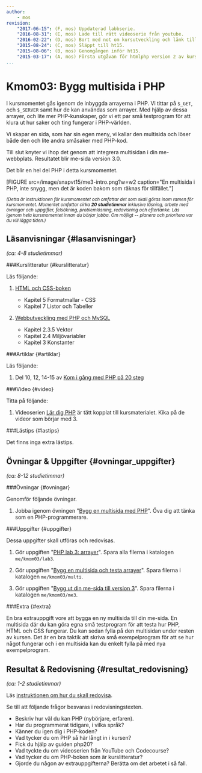 ```yaml
---
author:
    - mos
revision:
    "2017-06-15": (F, mos) Uppdaterad labbserie.
    "2016-08-31": (E, mos) Lade till rätt videoserie från youtube.
    "2016-02-22": (D, mos) Bort med not om kursutveckling och länk till version 1.
    "2015-08-24": (C, mos) Släppt till ht15.
    "2015-08-06": (B, mos) Genomgången inför ht15.
    "2015-03-17": (A, mos) Första utgåvan för htmlphp version 2 av kursen.
...
```

Kmom03: Bygg multisida i PHP
==================================

I kursmomentet gås igenom de inbyggda arrayerna i PHP. Vi tittar på `$_GET`, och `$_SERVER` samt hur de kan användas som arrayer. Med hjälp av dessa arrayer, och lite mer PHP-kunskaper, gör vi ett par små testprogram för att klura ut hur saker och ting fungerar i PHP-världen.

Vi skapar en sida, som har sin egen meny, vi kallar den multisida och löser både den och lite andra småsaker med PHP-kod.

Till slut knyter vi ihop det genom att integrera multisidan i din me-webbplats. Resultatet blir me-sida version 3.0.

<!--more-->

Det blir en hel del PHP i detta kursmomentet.

[FIGURE src=/image/snapvt15/me3-intro.png?w=w2 caption="En multisida i PHP, inte snygg, men det är koden bakom som räknas för tillfället."]


<small><i>(Detta är instruktionen för kursmomentet och omfattar det som skall göras inom ramen för kursmomentet. Momentet omfattar cirka **20 studietimmar** inklusive läsning, arbete med övningar och uppgifter, felsökning, problemlösning, redovisning och eftertanke. Läs igenom hela kursmomentet innan du börjar jobba. Om möjligt -- planera och prioritera var du vill lägga tiden.)</i></small>



Läsanvisningar  {#lasanvisningar}
---------------------------------

*(ca: 4-8 studietimmar)*


###Kurslitteratur  {#kurslitteratur}

Läs följande:

1. [HTML och CSS-boken](kunskap/boken-html-och-css-boken)
    * Kapitel 5 Formatmallar - CSS
    * Kapitel 7 Listor och Tabeller

2. [Webbutveckling med PHP och MySQL](kunskap/boken-webbutveckling-med-php-och-mysql)
    * Kapitel 2.3.5 Vektor
    * Kapitel 2.4 Miljövariabler
    * Kapitel 3 Konstanter



###Artiklar {#artiklar}

Läs följande:

1. Del 10, 12, 14-15 av [Kom i gång med PHP på 20 steg](kunskap/kom-i-gang-med-php-pa-20-steg)



###Video  {#video}

Titta på följande:

1. Videoserien [Lär dig PHP](https://www.youtube.com/playlist?list=PLKtP9l5q3ce_U0j3HFq9pTVWvr-YQvy0B) är tätt kopplat till kursmaterialet. Kika på de videor som börjar med 3.



###Lästips {#lastips}

Det finns inga extra lästips.



Övningar & Uppgifter  {#ovningar_uppgifter}
-------------------------------------------

*(ca: 8-12 studietimmar)*



###Övningar {#ovningar}

Genomför följande övningar.

1. Jobba igenom övningen "[Bygg en multisida med PHP](kunskap/bygg-en-multisida-med-php)". Öva dig att tänka som en PHP-programmerare.



###Uppgifter {#uppgifter}

Dessa uppgifter skall utföras och redovisas.

1. Gör uppgiften "[PHP lab 3: arrayer](uppgift/php-lab3-arrayer)". Spara alla filerna i katalogen `me/kmom03/lab3`.

1. Gör uppgiften "[Bygg en multisida och testa arrayer](uppgift/bygg-en-multisida-och-testa-arrayer)". Spara filerna i katalogen `me/kmom03/multi`.

1. Gör uppgiften "[Bygg ut din me-sida till version 3](uppgift/bygg-ut-din-htmlphp-me-sida-till-version-3)". Spara filerna i katalogen `me/kmom03/me3`.




###Extra {#extra}

En bra extrauppgift vore att bygga en ny multisida till din me-sida. En multisida där du kan göra egna små testprogram för att testa hur PHP, HTML och CSS fungerar. Du kan sedan fylla på den multisidan under resten av kursen. Det är en bra taktik att skriva små exempelprogram för att se hur något fungerar och i en multisida kan du enkelt fylla på med nya exempelprogram.



Resultat & Redovisning  {#resultat_redovisning}
-----------------------------------------------

*(ca: 1-2 studietimmar)*

Läs [instruktionen om hur du skall redovisa](./../redovisa).

Se till att följande frågor besvaras i redovisningstexten.

* Beskriv hur väl du kan PHP (nybörjare, erfaren). 
* Har du programmerat tidigare, i vilka språk? 
* Känner du igen dig i PHP-koden?
* Vad tycker du om PHP så här långt in i kursen? 
* Fick du hjälp av guiden php20? 
* Vad tyckte du om videoserien från YouTube och Codecourse?
* Vad tycker du om PHP-boken som är kurslitteratur?
* Gjorde du någon av extrauppgifterna? Berätta om det arbetet i så fall.
